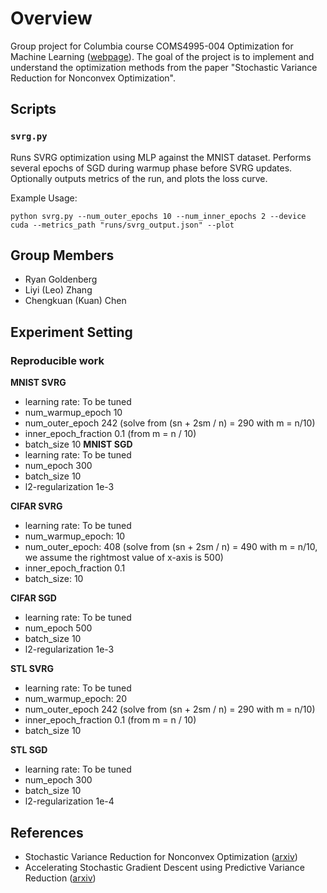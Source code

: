 # Overview

Group project for Columbia course COMS4995-004 Optimization for Machine Learning ([webpage](https://www.satyenkale.com/optml-f19/)). The goal of the project is to implement and understand the optimization methods from the paper "Stochastic Variance Reduction for Nonconvex Optimization".

## Scripts

### `svrg.py`

Runs SVRG optimization using MLP against the MNIST dataset. Performs several epochs of SGD during warmup phase before SVRG updates. Optionally outputs metrics of the run, and plots the loss curve.

Example Usage:

`python svrg.py --num_outer_epochs 10 --num_inner_epochs 2 --device cuda --metrics_path "runs/svrg_output.json" --plot`

## Group Members

* Ryan Goldenberg
* Liyi (Leo) Zhang
* Chengkuan (Kuan) Chen

## Experiment Setting
### Reproducible work
**MNIST SVRG**
  - learning rate: To be tuned
  - num_warmup_epoch 10
  - num_outer_epoch 242 (solve from (sn + 2sm / n) = 290 with m = n/10)
  - inner_epoch_fraction 0.1 (from m = n / 10)
  - batch_size 10
**MNIST SGD**
  - learning rate: To be tuned
  - num_epoch 300
  - batch_size 10
  - l2-regularization 1e-3
  
**CIFAR SVRG**
  - learning rate: To be tuned
  - num_warmup_epoch: 10
  - num_outer_epoch: 408 (solve from (sn + 2sm / n) = 490 with m = n/10, we assume the rightmost value of x-axis is 500)
  - inner_epoch_fraction 0.1
  - batch_size: 10
  
**CIFAR SGD**
  - learning rate: To be tuned
  - num_epoch 500
  - batch_size 10
  - l2-regularization 1e-3
  
**STL SVRG**
  - learning rate: To be tuned
  - num_warmup_epoch: 20
  - num_outer_epoch 242 (solve from (sn + 2sm / n) = 290 with m = n/10)
  - inner_epoch_fraction 0.1 (from m = n / 10)
  - batch_size 10

**STL SGD**
  - learning rate: To be tuned
  - num_epoch 300
  - batch_size 10
  - l2-regularization 1e-4
  
## References

* Stochastic Variance Reduction for Nonconvex Optimization ([arxiv](https://arxiv.org/pdf/1603.06160))
* Accelerating Stochastic Gradient Descent using Predictive Variance Reduction ([arxiv](https://papers.nips.cc/paper/4937-accelerating-stochastic-gradient-descent-using-predictive-variance-reduction.pdf))
